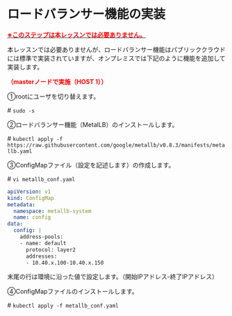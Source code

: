 # ロードバランサー機能の実装
<u>**<span style="color: red; ">※このステップは本レッスンでは必要ありません。</span>**</u>

本レッスンでは必要ありませんが、ロードバランサー機能はパブリッククラウドには標準で実装されていますが、オンプレミスでは下記のように機能を追加して実装します。

**<span style="color: red; ">（masterノードで実施（HOST 1））</span>**  

①rootにユーザを切り替えます。  

\# `sudo -s`  

②ロードバランサー機能（MetalLB）のインストールします。  

\# `kubectl apply -f https://raw.githubusercontent.com/google/metallb/v0.8.3/manifests/metallb.yaml`

③ConfigMapファイル（設定を記述します）の作成します。  

\# `vi metallb_conf.yaml`
```yaml
apiVersion: v1
kind: ConfigMap
metadata:
  namespace: metallb-system
  name: config
data:
  config: |
    address-pools:
    - name: default
      protocol: layer2
      addresses:
      - 10.40.x.100-10.40.x.150
```  
末尾の行は環境に沿った値で設定します。（開始IPアドレス-終了IPアドレス）  

④ConfigMapファイルのインストールします。  

\# `kubectl apply -f metallb_conf.yaml`  

